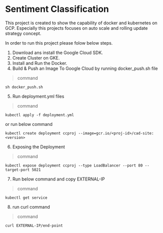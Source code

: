 # Sentiment Classification

This project is created to show the capability of docker and kubernetes on GCP.
Especially this projects focuses on auto scale and rolling update strategy concept.


In order to run this project please folow below steps.
1. Download ans install the Google Cloud SDK.
2. Create Cluster on GKE.
3. Install and Run the Docker.
4. Build & Push an Image To Google Cloud by running docker_push.sh file

> command
```
sh docker_push.sh

```

5. Run deployment.yml files

> command
```
kubectl apply -f deployment.yml
```

or run below command

```
kubectl create deployment ccproj --image=gcr.io/<proj-id>/cad-site:<version>

```

6. Exposing the Deployment

> command
```
kubectl expose deployment ccproj --type LoadBalancer --port 80 --target-port 5021
```

7. Run below command and copy EXTERNAL-IP
> command
```
kubectl get service
```

8. run curl command
> command
```
curl EXTERNAL-IP/end-point
```
